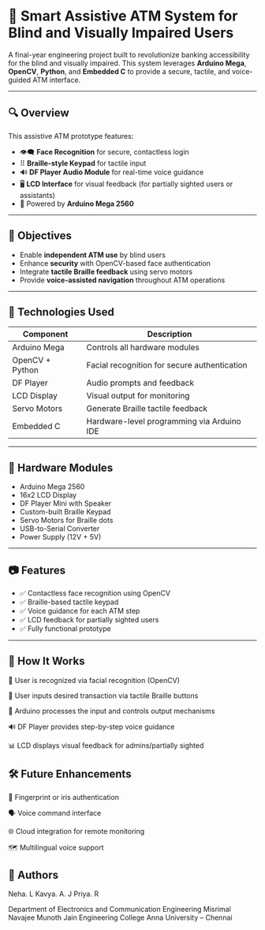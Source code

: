 # 🏦 Smart Assistive ATM System for Blind and Visually Impaired Users

A final-year engineering project built to revolutionize banking accessibility for the blind and visually impaired. This system leverages **Arduino Mega**, **OpenCV**, **Python**, and **Embedded C** to provide a secure, tactile, and voice-guided ATM interface.

---

## 🔍 Overview

This assistive ATM prototype features:

- 👁️‍🗨️ **Face Recognition** for secure, contactless login
- ⠿ **Braille-style Keypad** for tactile input
- 🔊 **DF Player Audio Module** for real-time voice guidance
- 🖥️ **LCD Interface** for visual feedback (for partially sighted users or assistants)
- 🔧 Powered by **Arduino Mega 2560**

---

## 🎯 Objectives

- Enable **independent ATM use** by blind users
- Enhance **security** with OpenCV-based face authentication
- Integrate **tactile Braille feedback** using servo motors
- Provide **voice-assisted navigation** throughout ATM operations

---

## 🧠 Technologies Used

| Component       | Description                                     |
|----------------|-------------------------------------------------|
| Arduino Mega    | Controls all hardware modules                   |
| OpenCV + Python | Facial recognition for secure authentication   |
| DF Player       | Audio prompts and feedback                      |
| LCD Display     | Visual output for monitoring                    |
| Servo Motors    | Generate Braille tactile feedback               |
| Embedded C      | Hardware-level programming via Arduino IDE      |

---

## 🔧 Hardware Modules

- Arduino Mega 2560
- 16x2 LCD Display
- DF Player Mini with Speaker
- Custom-built Braille Keypad
- Servo Motors for Braille dots
- USB-to-Serial Converter
- Power Supply (12V + 5V)

---

## 📷 Features

- ✅ Contactless face recognition using OpenCV
- ✅ Braille-based tactile keypad
- ✅ Voice guidance for each ATM step
- ✅ LCD feedback for partially sighted users
- ✅ Fully functional prototype

---

## 🚀 How It Works
👤 User is recognized via facial recognition (OpenCV)

🔡 User inputs desired transaction via tactile Braille buttons

🧠 Arduino processes the input and controls output mechanisms

🔊 DF Player provides step-by-step voice guidance

📊 LCD displays visual feedback for admins/partially sighted

## 🛠️ Future Enhancements
🔐 Fingerprint or iris authentication

🗣️ Voice command interface

🌐 Cloud integration for remote monitoring

🗺️ Multilingual voice support

## 📝 Authors
Neha. L
Kavya. A. J
Priya. R

Department of Electronics and Communication Engineering
Misrimal Navajee Munoth Jain Engineering College
Anna University – Chennai


